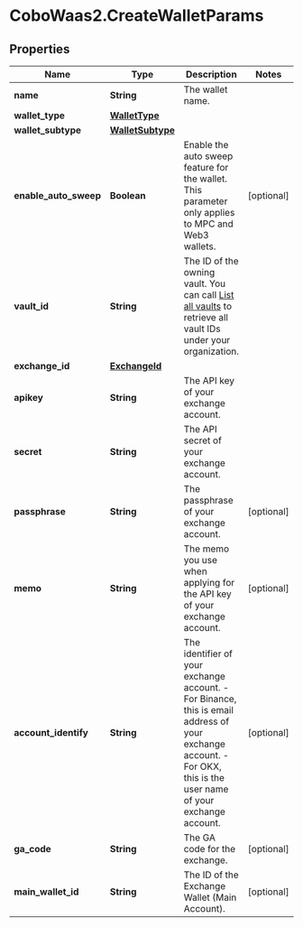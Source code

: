 # CoboWaas2.CreateWalletParams

## Properties

Name | Type | Description | Notes
------------ | ------------- | ------------- | -------------
**name** | **String** | The wallet name. | 
**wallet_type** | [**WalletType**](WalletType.md) |  | 
**wallet_subtype** | [**WalletSubtype**](WalletSubtype.md) |  | 
**enable_auto_sweep** | **Boolean** | Enable the auto sweep feature for the wallet. This parameter only applies to MPC and Web3 wallets. | [optional] 
**vault_id** | **String** | The ID of the owning vault. You can call [List all vaults](https://www.cobo.com/developers/v2/api-references/wallets--mpc-wallets/list-all-vaults) to retrieve all vault IDs under your organization. | 
**exchange_id** | [**ExchangeId**](ExchangeId.md) |  | 
**apikey** | **String** | The API key of your exchange account. | 
**secret** | **String** | The API secret of your exchange account. | 
**passphrase** | **String** | The passphrase of your exchange account. | [optional] 
**memo** | **String** | The memo you use when applying for the API key of your exchange account. | [optional] 
**account_identify** | **String** | The identifier of your exchange account. - For Binance, this is email address of your exchange account. - For OKX, this is the user name of your exchange account.  | [optional] 
**ga_code** | **String** | The GA code for the exchange. | [optional] 
**main_wallet_id** | **String** | The ID of the Exchange Wallet (Main Account). | [optional] 


